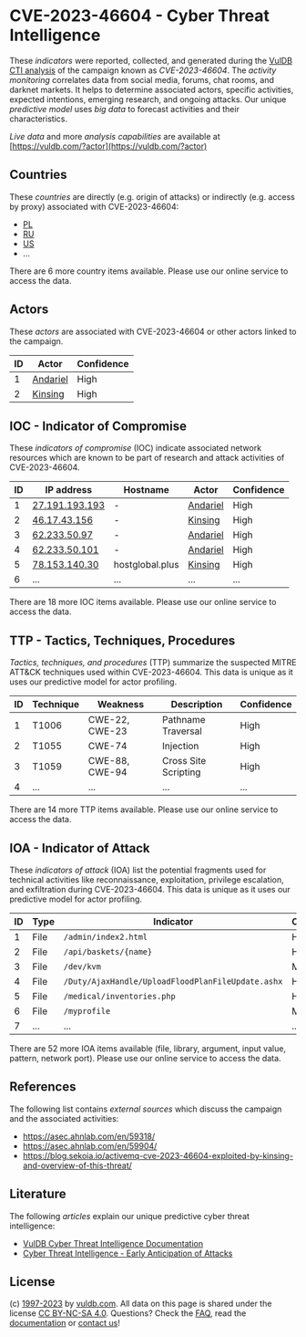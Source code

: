 # CVE-2023-46604 - Cyber Threat Intelligence

These _indicators_ were reported, collected, and generated during the [VulDB CTI analysis](https://vuldb.com/?kb.cti) of the campaign known as _CVE-2023-46604_. The _activity monitoring_ correlates data from social media, forums, chat rooms, and darknet markets. It helps to determine associated actors, specific activities, expected intentions, emerging research, and ongoing attacks. Our unique _predictive model_ uses _big data_ to forecast activities and their characteristics.

_Live data_ and more _analysis capabilities_ are available at [https://vuldb.com/?actor](https://vuldb.com/?actor)

## Countries

These _countries_ are directly (e.g. origin of attacks) or indirectly (e.g. access by proxy) associated with CVE-2023-46604:

* [PL](https://vuldb.com/?country.pl)
* [RU](https://vuldb.com/?country.ru)
* [US](https://vuldb.com/?country.us)
* ...

There are 6 more country items available. Please use our online service to access the data.

## Actors

These _actors_ are associated with CVE-2023-46604 or other actors linked to the campaign.

ID | Actor | Confidence
-- | ----- | ----------
1 | [Andariel](https://vuldb.com/?actor.andariel) | High
2 | [Kinsing](https://vuldb.com/?actor.kinsing) | High

## IOC - Indicator of Compromise

These _indicators of compromise_ (IOC) indicate associated network resources which are known to be part of research and attack activities of CVE-2023-46604.

ID | IP address | Hostname | Actor | Confidence
-- | ---------- | -------- | ----- | ----------
1 | [27.191.193.193](https://vuldb.com/?ip.27.191.193.193) | - | [Andariel](https://vuldb.com/?actor.andariel) | High
2 | [46.17.43.156](https://vuldb.com/?ip.46.17.43.156) | - | [Kinsing](https://vuldb.com/?actor.kinsing) | High
3 | [62.233.50.97](https://vuldb.com/?ip.62.233.50.97) | - | [Andariel](https://vuldb.com/?actor.andariel) | High
4 | [62.233.50.101](https://vuldb.com/?ip.62.233.50.101) | - | [Andariel](https://vuldb.com/?actor.andariel) | High
5 | [78.153.140.30](https://vuldb.com/?ip.78.153.140.30) | hostglobal.plus | [Kinsing](https://vuldb.com/?actor.kinsing) | High
6 | ... | ... | ... | ...

There are 18 more IOC items available. Please use our online service to access the data.

## TTP - Tactics, Techniques, Procedures

_Tactics, techniques, and procedures_ (TTP) summarize the suspected MITRE ATT&CK techniques used within CVE-2023-46604. This data is unique as it uses our predictive model for actor profiling.

ID | Technique | Weakness | Description | Confidence
-- | --------- | -------- | ----------- | ----------
1 | T1006 | CWE-22, CWE-23 | Pathname Traversal | High
2 | T1055 | CWE-74 | Injection | High
3 | T1059 | CWE-88, CWE-94 | Cross Site Scripting | High
4 | ... | ... | ... | ...

There are 14 more TTP items available. Please use our online service to access the data.

## IOA - Indicator of Attack

These _indicators of attack_ (IOA) list the potential fragments used for technical activities like reconnaissance, exploitation, privilege escalation, and exfiltration during CVE-2023-46604. This data is unique as it uses our predictive model for actor profiling.

ID | Type | Indicator | Confidence
-- | ---- | --------- | ----------
1 | File | `/admin/index2.html` | High
2 | File | `/api/baskets/{name}` | High
3 | File | `/dev/kvm` | Medium
4 | File | `/Duty/AjaxHandle/UploadFloodPlanFileUpdate.ashx` | High
5 | File | `/medical/inventories.php` | High
6 | File | `/myprofile` | Medium
7 | ... | ... | ...

There are 52 more IOA items available (file, library, argument, input value, pattern, network port). Please use our online service to access the data.

## References

The following list contains _external sources_ which discuss the campaign and the associated activities:

* https://asec.ahnlab.com/en/59318/
* https://asec.ahnlab.com/en/59904/
* https://blog.sekoia.io/activemq-cve-2023-46604-exploited-by-kinsing-and-overview-of-this-threat/

## Literature

The following _articles_ explain our unique predictive cyber threat intelligence:

* [VulDB Cyber Threat Intelligence Documentation](https://vuldb.com/?kb.cti)
* [Cyber Threat Intelligence - Early Anticipation of Attacks](https://www.scip.ch/en/?labs.20201022)

## License

(c) [1997-2023](https://vuldb.com/?kb.changelog) by [vuldb.com](https://vuldb.com/?kb.about). All data on this page is shared under the license [CC BY-NC-SA 4.0](https://creativecommons.org/licenses/by-nc-sa/4.0/). Questions? Check the [FAQ](https://vuldb.com/?kb.faq), read the [documentation](https://vuldb.com/?kb) or [contact us](https://vuldb.com/?contact)!
